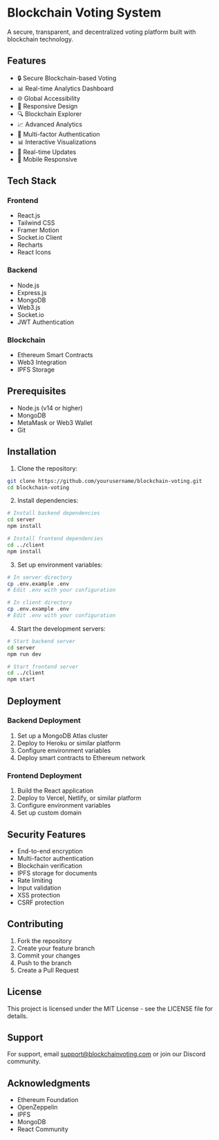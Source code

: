 # Blockchain Voting System

A secure, transparent, and decentralized voting platform built with blockchain technology.

## Features

- 🔒 Secure Blockchain-based Voting
- 📊 Real-time Analytics Dashboard
- 🌐 Global Accessibility
- 📱 Responsive Design
- 🔍 Blockchain Explorer
- 📈 Advanced Analytics
- 🔐 Multi-factor Authentication
- 📊 Interactive Visualizations
- 🔄 Real-time Updates
- 📱 Mobile Responsive

## Tech Stack

### Frontend
- React.js
- Tailwind CSS
- Framer Motion
- Socket.io Client
- Recharts
- React Icons

### Backend
- Node.js
- Express.js
- MongoDB
- Web3.js
- Socket.io
- JWT Authentication

### Blockchain
- Ethereum Smart Contracts
- Web3 Integration
- IPFS Storage

## Prerequisites

- Node.js (v14 or higher)
- MongoDB
- MetaMask or Web3 Wallet
- Git

## Installation

1. Clone the repository:
```bash
git clone https://github.com/yourusername/blockchain-voting.git
cd blockchain-voting
```

2. Install dependencies:
```bash
# Install backend dependencies
cd server
npm install

# Install frontend dependencies
cd ../client
npm install
```

3. Set up environment variables:
```bash
# In server directory
cp .env.example .env
# Edit .env with your configuration

# In client directory
cp .env.example .env
# Edit .env with your configuration
```

4. Start the development servers:
```bash
# Start backend server
cd server
npm run dev

# Start frontend server
cd ../client
npm start
```

## Deployment

### Backend Deployment
1. Set up a MongoDB Atlas cluster
2. Deploy to Heroku or similar platform
3. Configure environment variables
4. Deploy smart contracts to Ethereum network

### Frontend Deployment
1. Build the React application
2. Deploy to Vercel, Netlify, or similar platform
3. Configure environment variables
4. Set up custom domain

## Security Features

- End-to-end encryption
- Multi-factor authentication
- Blockchain verification
- IPFS storage for documents
- Rate limiting
- Input validation
- XSS protection
- CSRF protection

## Contributing

1. Fork the repository
2. Create your feature branch
3. Commit your changes
4. Push to the branch
5. Create a Pull Request

## License

This project is licensed under the MIT License - see the LICENSE file for details.

## Support

For support, email support@blockchainvoting.com or join our Discord community.

## Acknowledgments

- Ethereum Foundation
- OpenZeppelin
- IPFS
- MongoDB
- React Community 